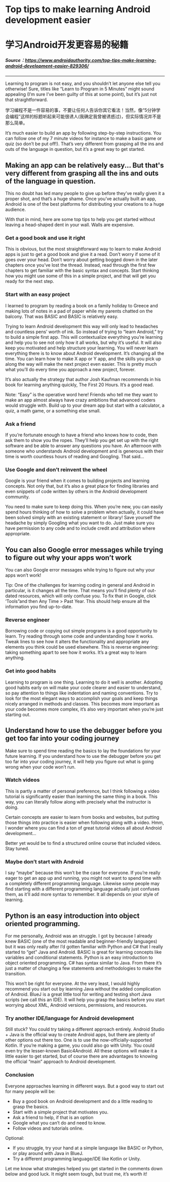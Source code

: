 # Top tips to make learning Android development easier
# 学习Android开发更容易的秘籍
##### Source：https://www.androidauthority.com/top-tips-make-learning-android-development-easier-829306/
------------------
Learning to program is not easy, and you shouldn’t let anyone else tell you otherwise! Sure, titles like “Learn to Program in 5 Minutes” might sound appealing (I’m sure I’ve been guilty of this at some point), but it’s just not that straightforward.

学习编程不是一件容易的事，不要让任何人告诉你其它看法！当然，像“5分钟学会编程”这样的标题听起来可能很诱人(我确定我曾被诱惑过)，但实际情况并不是那么简单。

It’s much easier to build an app by following step-by-step instructions. You can follow one of my 7 minute videos for instance to make a basic game or quiz (so don’t be put off!). That’s very different from grasping all the ins and outs of the language in question, but it’s a great way to get started.

## Making an app can be relatively easy... But that's very different from grasping all the ins and outs of the language in question.
This no doubt has led many people to give up before they’ve really given it a proper shot, and that’s a huge shame. Once you’ve actually built an app, Android is one of the best platforms for distributing your creations to a huge audience.

With that in mind, here are some top tips to help you get started without leaving a head-shaped dent in your wall. Walls are expensive.

### Get a good book and use it right
This is obvious, but the most straightforward way to learn to make Android apps is just to get a good book and give it a read. Don’t worry if some of it goes over your head. Don’t worry about getting bogged down in the later chapters once you’ve lost the thread. Instead, read through the first few chapters to get familiar with the basic syntax and concepts. Start thinking how you might use some of this in a simple project, and that will get you ready for the next step.
### Start with an easy project
I learned to program by reading a book on a family holiday to Greece and making lots of notes in a pad of paper while my parents chatted on the balcony. That was BASIC and BASIC is relatively easy.

Trying to learn Android development this way will only lead to headaches and countless pens’ worth of ink. So instead of trying to “learn Android,” try to build a simple first app. This will contextualize everything you’re learning and help you to see not only how it all works, but why it’s useful. It will also keep you motivated and help structure your learning.
You will never learn everything there is to know about Android development. It’s changing all the time. You can learn how to make X app or Y app, and the skills you pick up along the way will make the next project even easier. This is pretty much what you’ll do every time you approach a new project, forever.

It’s also actually the strategy that author Josh Kaufman recommends in his book for learning anything quickly, The First 20 Hours. It’s a good read.

Note: “Easy” is the operative word here! Friends who tell me they want to make an app almost always have crazy ambitions that advanced coders would struggle with. Build up to your dream app but start with a calculator, a quiz, a math game, or a something else small.

### Ask a friend
If you’re fortunate enough to have a friend who knows how to code, then ask them to show you the ropes. They’ll help you get set up with the right software and be able to answer any questions you have. An afternoon with someone who understands Android development and is generous with their time is worth countless hours of reading and Googling.
That said…

### Use Google and don’t reinvent the wheel
Google is your friend when it comes to building projects and learning concepts. Not only that, but it’s also a great place for finding libraries and even snippets of code written by others in the Android development community.

You need to make sure to keep doing this. When you’re new, you can easily spend hours thinking of how to solve a problem when actually, it could have been solved simply with an existing statement or library! Save yourself the headache by simply Googling what you want to do. Just make sure  you have permission to any code and to include credit and attribution where appropriate.

## You can also Google error messages while trying to figure out why your apps won’t work
You can also Google error messages while trying to figure out why your apps won’t work!

Tip: One of the challenges for learning coding in general and Android in particular, is it changes all the time. That means you’ll find plenty of out-dated resources, which will only confuse you. To fix that in Google, click ‘Tools”and then Any Time > Past Year. This should help ensure all the information you find up-to-date.

### Reverse engineer
Borrowing code or copying out simple programs is a good opportunity to learn. Try reading through some code and understanding how it works. Tweak lines to see how it alters the functionality and appropriate any elements you think could be used elsewhere.
This is reverse engineering: taking something apart to see how it works. It’s a great way to learn anything.

### Get into good habits
Learning to program is one thing. Learning to do it well is another. Adopting good habits early on will make your code clearer and easier to understand, so pay attention to things like indentation and naming conventions. Try to look for the most elegant ways to accomplish your goals and keep things nicely arranged in methods and classes. This becomes more important as your code becomes more complex, it’s also very important when you’re just starting out.

## Understand how to use the debugger before you get too far into your coding journey
Make sure to spend time reading the basics to lay the foundations for your future learning. If you understand how to use the debugger before you get too far into your coding journey, it will help you figure out what is going wrong when your code won’t run.

### Watch videos
This is partly a matter of personal preference, but I think following a video tutorial is significantly easier than learning the same thing in a book. This way, you can literally follow along with precisely what the instructor is doing.

Certain concepts are easier to learn from books and websites, but putting those things into practice is easier when following along with a video. Hmm, I wonder where you can find a ton of great tutorial videos all about Android development…

Better yet would be to find a structured online course that included videos. Stay tuned.

### Maybe don’t start with Android
I say “maybe” because this won’t be the case for everyone. If you’re really eager to get an app up and running, you might not want to spend time with a completely different programming language. Likewise some people may find starting with a different programming language actually just confuses them, as it’ll add more syntax to remember. It all depends on your style of learning.

## Python is an easy introduction into object oriented programming.
For me personally, Android was an struggle. I got by because I already knew BASIC (one of the most readable and beginner-friendly languages) but it was only really after I’d gotten familiar with Python and C# that I really started to “get” Java and Android. BASIC is great for learning concepts like variables and conditional statements. Python is an easy introduction to object oriented programming. C# has syntax similar to Java. From there it’s just a matter of changing a few statements and methodologies to make the transition.

This won’t be right for everyone. At the very least, I would highly recommend you start out by learning Java without the added complication of Android. BlueJ is a great little tool for writing and testing short Java scripts (we call this an IDE). It will help you grasp the basics before you start worrying about XML, Android versions, permissions, and resources.

### Try another IDE/language for Android development
Still stuck? You could try taking a different approach entirely. Android Studio + Java is the official way to create Android apps, but there are plenty of other options out there too. One is to use the now-officially-supported Kotlin. If you’re making a game, you could also go with Unity. You could even try the lesser-known Basic4Android. All these options will make it a little easier to get started, but of course there are advantages to knowing the official “main” approach to Android development.

### Conclusion
Everyone approaches learning in different ways. But a good way to start out for many people will be:

- Buy a good book on Android development and do a little reading to grasp the basics.
- Start with a simple project that motivates you.
- Ask a friend to help, if that is an option
- Google what you can’t do and need to know.
- Follow videos and tutorials online.

Optional:

- If you struggle, try your hand at a simple language like BASIC or Python, or play around with Java in BlueJ.
- Try a different programming language/IDE like Kotlin or Unity.

Let me know what strategies helped you get started in the comments down below and good luck. It might seem tough, but trust me, it’s worth it!
